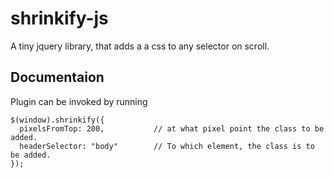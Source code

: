 shrinkify-js
============

A tiny jquery library, that adds a a css to any selector on scroll.


Documentaion
------------

Plugin can be invoked by running 

```
$(window).shrinkify({
  pixelsFromTop: 200,           // at what pixel point the class to be added.
  headerSelector: "body"        // To which element, the class is to be added.
});
```
